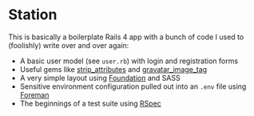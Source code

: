 Station
=======

This is basically a boilerplate Rails 4 app with a bunch of code I used to (foolishly) write over and over again:

- A basic user model (see `user.rb`) with login and registration forms
- Useful gems like [strip_attributes](https://github.com/rmm5t/strip_attributes) and [gravatar_image_tag](https://github.com/mdeering/gravatar_image_tag)
- A very simple layout using [Foundation](http://foundation.zurb.com/) and SASS
- Sensitive environment configuration pulled out into an `.env` file using [Foreman](https://github.com/ddollar/foreman)
- The beginnings of a test suite using [RSpec](http://rspec.info/)

